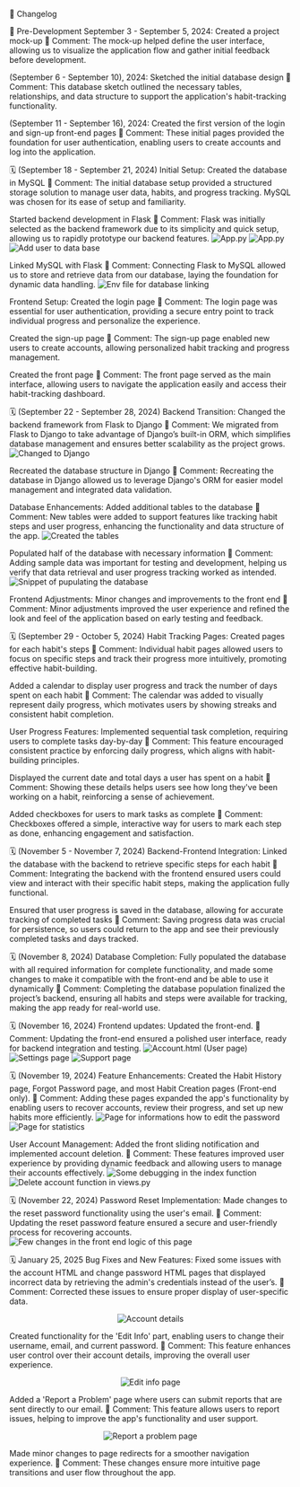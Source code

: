 📅 Changelog

🚀 Pre-Development
September 3 - September 5, 2024:
Created a project mock-up
💬 Comment: The mock-up helped define the user interface, allowing us to visualize the application flow and gather initial feedback before development.

(September 6 - September 10), 2024:
Sketched the initial database design
💬 Comment: This database sketch outlined the necessary tables, relationships, and data structure to support the application's habit-tracking functionality.

(September 11 - September 16), 2024:
Created the first version of the login and sign-up front-end pages
💬 Comment: These initial pages provided the foundation for user authentication, enabling users to create accounts and log into the application.

🗓️ (September 18 - September 21, 2024)
Initial Setup:
Created the database in MySQL
💬 Comment: The initial database setup provided a structured storage solution to manage user data, habits, and progress tracking. MySQL was chosen for its ease of setup and familiarity.

Started backend development in Flask
💬 Comment: Flask was initially selected as the backend framework due to its simplicity and quick setup, allowing us to rapidly prototype our backend features.
![App.py](/images/image4.png)
![App.py](/images/image5.png)
![Add user to data base](/images/image6.png)

Linked MySQL with Flask
💬 Comment: Connecting Flask to MySQL allowed us to store and retrieve data from our database, laying the foundation for dynamic data handling.
![Env file for database linking](/images/image7.png)

Frontend Setup:
Created the login page
💬 Comment: The login page was essential for user authentication, providing a secure entry point to track individual progress and personalize the experience.

Created the sign-up page
💬 Comment: The sign-up page enabled new users to create accounts, allowing personalized habit tracking and progress management.

Created the front page
💬 Comment: The front page served as the main interface, allowing users to navigate the application easily and access their habit-tracking dashboard.

🗓️ (September 22 - September 28, 2024)
Backend Transition:
Changed the backend framework from Flask to Django
💬 Comment: We migrated from Flask to Django to take advantage of Django’s built-in ORM, which simplifies database management and ensures better scalability as the project grows.
![Changed to Django](/images/image8.png)

Recreated the database structure in Django
💬 Comment: Recreating the database in Django allowed us to leverage Django's ORM for easier model management and integrated data validation.

Database Enhancements:
Added additional tables to the database
💬 Comment: New tables were added to support features like tracking habit steps and user progress, enhancing the functionality and data structure of the app.
![Created the tables](/images/image9.png)

Populated half of the database with necessary information
💬 Comment: Adding sample data was important for testing and development, helping us verify that data retrieval and user progress tracking worked as intended.
![Snippet of pupulating the database](/images/image10.png)

Frontend Adjustments:
Minor changes and improvements to the front end
💬 Comment: Minor adjustments improved the user experience and refined the look and feel of the application based on early testing and feedback.

🗓️ (September 29 - October 5, 2024)
Habit Tracking Pages:
Created pages for each habit's steps
💬 Comment: Individual habit pages allowed users to focus on specific steps and track their progress more intuitively, promoting effective habit-building.

Added a calendar to display user progress and track the number of days spent on each habit
💬 Comment: The calendar was added to visually represent daily progress, which motivates users by showing streaks and consistent habit completion.

User Progress Features:
Implemented sequential task completion, requiring users to complete tasks day-by-day
💬 Comment: This feature encouraged consistent practice by enforcing daily progress, which aligns with habit-building principles.

Displayed the current date and total days a user has spent on a habit
💬 Comment: Showing these details helps users see how long they've been working on a habit, reinforcing a sense of achievement.

Added checkboxes for users to mark tasks as complete
💬 Comment: Checkboxes offered a simple, interactive way for users to mark each step as done, enhancing engagement and satisfaction.

🗓️ (November 5 - November 7, 2024)
Backend-Frontend Integration:
Linked the database with the backend to retrieve specific steps for each habit
💬 Comment: Integrating the backend with the frontend ensured users could view and interact with their specific habit steps, making the application fully functional.

Ensured that user progress is saved in the database, allowing for accurate tracking of completed tasks
💬 Comment: Saving progress data was crucial for persistence, so users could return to the app and see their previously completed tasks and days tracked.

🗓️ (November 8, 2024)
Database Completion:
Fully populated the database with all required information for complete functionality, and made some changes to make it compatible with the front-end and be able to use it dynamically
💬 Comment: Completing the database population finalized the project’s backend, ensuring all habits and steps were available for tracking, making the app ready for real-world use.

🗓️ (November 16, 2024)
Frontend updates:
Updated the front-end.
💬 Comment: Updating the front-end  ensured a polished user interface, ready for backend integration and testing.
![Account.html (User page)](/images/image11.png)
![Settings page](/images/image12.png)
![Support page](/images/image13.png)

🗓️ (November 19, 2024)
Feature Enhancements:
Created the Habit History page, Forgot Password page, and most Habit Creation pages (Front-end only).
💬 Comment: Adding these pages expanded the app's functionality by enabling users to recover accounts, review their progress, and set up new habits more efficiently.
![Page for informations how to edit the password](/images/image14.png)
![Page for statistics](/images/image15.png)

User Account Management:
Added the front sliding notification and implemented account deletion.
💬 Comment: These features improved user experience by providing dynamic feedback and allowing users to manage their accounts effectively.
![Some debugging in the index function](/images/image16.png)
![Delete account function in views.py](/images/image17.png)

🗓️ (November 22, 2024)
Password Reset Implementation:
Made changes to the reset password functionality using the user's email.
💬 Comment: Updating the reset password feature ensured a secure and user-friendly process for recovering accounts.
![Few changes in the front end logic of this page](/images/image18.png)

🗓️ January 25, 2025
Bug Fixes and New Features:
Fixed some issues with the account HTML and change password HTML pages that displayed incorrect data by retrieving the admin's credentials instead of the user’s.
💬 Comment: Corrected these issues to ensure proper display of user-specific data.
<div style="text-align: center;">
    <img src="/images/image19.png" alt="Account details" style="max-width: 100%;"/>
  </div>

Created functionality for the 'Edit Info' part, enabling users to change their username, email, and current password.
💬 Comment: This feature enhances user control over their account details, improving the overall user experience.
<div style="text-align: center;">
    <img src="/images/image20.png" alt="Edit info page" style="max-width: 100%;"/>
  </div>

Added a 'Report a Problem' page where users can submit reports that are sent directly to our email.
💬 Comment: This feature allows users to report issues, helping to improve the app's functionality and user support.
<div style="text-align: center;">
    <img src="/images/image21.png" alt="Report a problem page" style="max-width: 100%;"/>
  </div>

Made minor changes to page redirects for a smoother navigation experience.
💬 Comment: These changes ensure more intuitive page transitions and user flow throughout the app.




